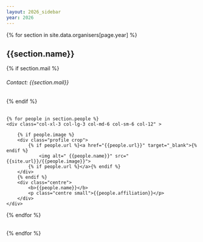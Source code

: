 ```yaml
---
layout: 2026_sidebar
year: 2026
---
```



{% for section in site.data.organisers[page.year] %}
<h2 class="centre">{{section.name}}</h2>
<div class="row justify-content-center" >
{% if section.mail %}
<h6 class="centre">Contact: {{section.mail}}</h6>
{% endif %}
</div>
<br>

<div class="row justify-content-center" >
	

	{% for people in section.people %}
	<div class="col-xl-3 col-lg-3 col-md-6 col-sm-6 col-12" >
		
		{% if people.image %}
		<div class="profile crop">
			{% if people.url %}<a href="{{people.url}}" target="_blank">{% endif %}
				<img alt=" {{people.name}}" src="{{site.url}}/{{people.image}}">
			{% if people.url %}</a>{% endif %}
		</div>
		{% endif %}
		<div class="centre">
			<b>{{people.name}}</b>
			<p class="centre small">{{people.affiliation}}</p>
		</div>
	</div>
   {% endfor %}
</div>
<br>
{% endfor %}
